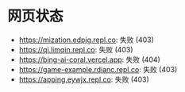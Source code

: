 # 网页状态
- https://mization.edpjg.repl.co: 失败 (403)
- https://qi.limqin.repl.co: 失败 (403)
- https://bing-ai-coral.vercel.app: 失败 (404)
- https://game-example.rdianc.repl.co: 失败 (403)
- https://apping.eywjx.repl.co: 失败 (403)
